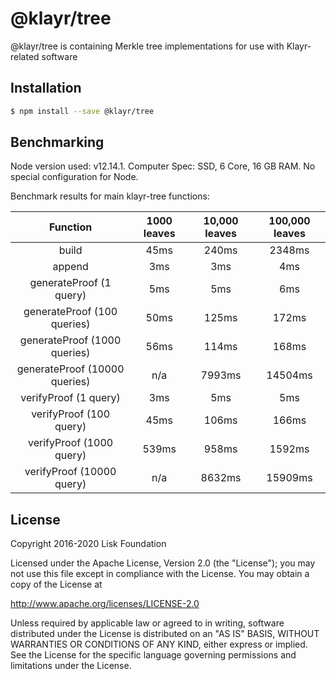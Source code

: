 # @klayr/tree

@klayr/tree is containing Merkle tree implementations for use with Klayr-related software

## Installation

```sh
$ npm install --save @klayr/tree
```

## Benchmarking

Node version used: v12.14.1. Computer Spec: SSD, 6 Core, 16 GB RAM. No special configuration for Node.

Benchmark results for main klayr-tree functions:

|           Function            | 1000 leaves | 10,000 leaves | 100,000 leaves |
| :---------------------------: | :---------: | :-----------: | :------------: |
|             build             |    45ms     |     240ms     |     2348ms     |
|            append             |     3ms     |      3ms      |      4ms       |
|    generateProof (1 query)    |     5ms     |      5ms      |      6ms       |
|  generateProof (100 queries)  |    50ms     |     125ms     |     172ms      |
| generateProof (1000 queries)  |    56ms     |     114ms     |     168ms      |
| generateProof (10000 queries) |     n/a     |    7993ms     |    14504ms     |
|     verifyProof (1 query)     |     3ms     |      5ms      |      5ms       |
|    verifyProof (100 query)    |    45ms     |     106ms     |     166ms      |
|   verifyProof (1000 query)    |    539ms    |     958ms     |     1592ms     |
|   verifyProof (10000 query)   |     n/a     |    8632ms     |    15909ms     |

## License

Copyright 2016-2020 Lisk Foundation

Licensed under the Apache License, Version 2.0 (the "License");
you may not use this file except in compliance with the License.
You may obtain a copy of the License at

http://www.apache.org/licenses/LICENSE-2.0

Unless required by applicable law or agreed to in writing, software
distributed under the License is distributed on an "AS IS" BASIS,
WITHOUT WARRANTIES OR CONDITIONS OF ANY KIND, either express or implied.
See the License for the specific language governing permissions and
limitations under the License.

[klayr core github]: https://github.com/Klayrhq/klayr
[klayr documentation site]: https://klayr.xyz/documentation/klayr-sdk/references/klayr-elements/tree.html
